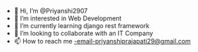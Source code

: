 - 👋 Hi, I’m @Priyanshi2907
- 👀 I’m interested in Web Development
- 🌱 I’m currently learning django rest framework
- 💞️ I’m looking to collaborate with an IT Company
- 📫 How to reach me -email-priyanshiprajapati29@gmail.com

<!---
Priyanshi2907/Priyanshi2907 is a ✨ special ✨ repository because its `README.md` (this file) appears on your GitHub profile.
You can click the Preview link to take a look at your changes.
--->
